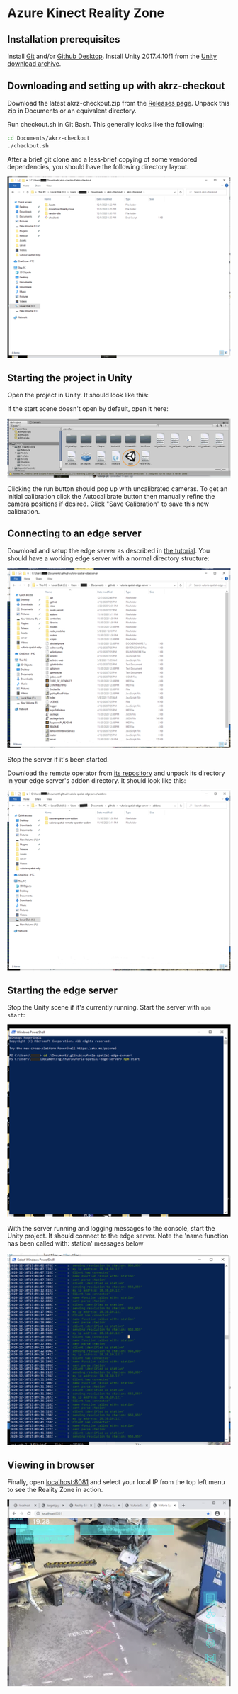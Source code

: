 # Azure Kinect Reality Zone

## Installation prerequisites
Install [Git](https://git-scm.com/downloads) and/or [Github
Desktop](https://desktop.github.com/). Install Unity 2017.4.10f1 from the
[Unity download archive](https://unity3d.com/get-unity/download/archive).

## Downloading and setting up with akrz-checkout

Download the latest akrz-checkout.zip from the [Releases
page](https://github.com/ptcrealitylab/AzureKinectRealityZone/releases). Unpack
this zip in Documents or an equivalent directory.

Run checkout.sh in Git Bash. This generally looks like the following:

```bash
cd Documents/akrz-checkout
./checkout.sh
```

After a brief git clone and a less-brief copying of some vendored dependencies,
you should have the following directory layout.

![akrz-checkout directory layout](doc/akrz-checkout-directory-layout.png)

## Starting the project in Unity

Open the project in Unity. It should look like this:

If the start scene doesn't open by default, open it here:

![start scene location](doc/start-scene-in-unity.png)

Clicking the run button should pop up with uncalibrated cameras. To get an
initial calibration click the Autocalibrate button then manually refine the
camera positions if desired. Click "Save Calibration" to save this new
calibration.

## Connecting to an edge server

Download and setup the edge server as described in [the
tutorial](https://spatialtoolbox.vuforia.com/docs/use/connect-to-the-physical-world/install-on-windows).
You should have a working edge server with a normal directory structure:

![edge server layout](doc/edge-server-layout.png)

Stop the server if it's been started.

Download the remote operator from [its
repository](https://github.com/ptcrealitylab/vuforia-spatial-remote-operator-addon/)
and unpack its directory
in your edge server's addon directory. It should look like this:

![edge server addons](doc/remote-operator-addon.png)

## Starting the edge server

Stop the Unity scene if it's currently running. Start the server with `npm start`:

![npm start](doc/npm-start.png)

With the server running and logging messages to the console, start the Unity
project. It should connect to the edge server. Note the 'name function has been
called with: station' messages below

![logging after connection](doc/logging-after-connection.png)

## Viewing in browser

Finally, open [localhost:8081](http://localhost:8081) and select your local IP from the top left menu to see the Reality Zone in action.

![browser view](doc/browser-view.png)
